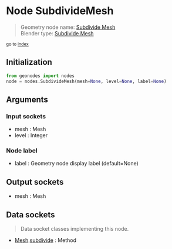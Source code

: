 
# Node SubdivideMesh

> Geometry node name: [Subdivide Mesh](https://docs.blender.org/manual/en/latest/modeling/geometry_nodes/material/subdivide_mesh.html)<br>
  Blender type: [Subdivide Mesh](https://docs.blender.org/api/current/bpy.types.GeometryNodeSubdivideMesh.html)
  
<sub>go to [index](/docs/index.md)</sub>

## Initialization

```python
from geonodes import nodes
node = nodes.SubdivideMesh(mesh=None, level=None, label=None)
```



## Arguments


### Input sockets

- mesh : Mesh
- level : Integer

### Node label

- label : Geometry node display label (default=None)

## Output sockets

- mesh : Mesh

## Data sockets

> Data socket classes implementing this node.
  
  
- [Mesh](/docs/sockets/Mesh.md).[subdivide](/docs/sockets/Mesh.md#subdivide) : Method
  
